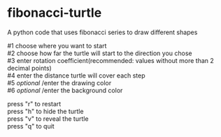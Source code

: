 # fibonacci-turtle
A python code that uses fibonacci series to draw different shapes

#1 choose where you want to start<br/>
#2 choose how far the turtle will start to the direction you chose<br/>
#3 enter rotation coefficient(recommended: values without more than 2 decimal points)<br/>
#4 enter the distance turtle will cover each step<br/>
#5 *optional* /enter the drawing color<br/>
#6 *optional* /enter the background color<br/>

press "r" to restart<br/>
press "h" to hide the turtle<br/>
press "v" to reveal the turtle<br/>
press "q" to quit<br/>
